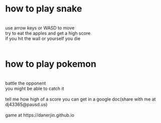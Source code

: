 <h1>how to play snake</h1><br>
use arrow keys or WASD to move<br>
try to eat the apples and get a high score<br>
if you hit the wall or yourself you die<br><br>
<h1>how to play pokemon</h1><br>
battle the opponent<br>
you might be able to catch it
<br><br>
tell me how high of a score you can get in a google doc(share with me at dj43365@pausd.us)<br><br>
game at https://danerjin.github.io
